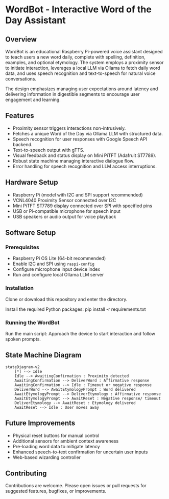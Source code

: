 # WordBot - Interactive Word of the Day Assistant

## Overview
WordBot is an educational Raspberry Pi-powered voice assistant designed to teach users a new word daily, complete with spelling, definition, examples, and optional etymology. The system employs a proximity sensor to initiate interaction, leverages a local LLM via Ollama to fetch daily word data, and uses speech recognition and text-to-speech for natural voice conversations.

The design emphasizes managing user expectations around latency and delivering information in digestible segments to encourage user engagement and learning.

## Features
- Proximity sensor triggers interactions non-intrusively.
- Fetches a unique Word of the Day via Ollama LLM with structured data.
- Speech recognition for user responses with Google Speech API backend.
- Text-to-speech output with gTTS.
- Visual feedback and status display on Mini PiTFT (Adafruit ST7789).
- Robust state machine managing interactive dialogue flow.
- Error handling for speech recognition and LLM access interruptions.

## Hardware Setup
- Raspberry Pi (model with I2C and SPI support recommended)
- VCNL4040 Proximity Sensor connected over I2C
- Mini PiTFT ST7789 display connected over SPI with specified pins
- USB or Pi-compatible microphone for speech input
- USB speakers or audio output for voice playback

## Software Setup

### Prerequisites
- Raspberry Pi OS Lite (64-bit recommended)
- Enable I2C and SPI using `raspi-config`
- Configure microphone input device index
- Run and configure local Ollama LLM server

### Installation

Clone or download this repository and enter the directory.

Install the required Python packages:
pip install -r requirements.txt

### Running the WordBot

Run the main script: Approach the device to start interaction and follow spoken prompts.

## State Machine Diagram

```mermaid
stateDiagram-v2
    [*] --> Idle
    Idle --> AwaitingConfirmation : Proximity detected
    AwaitingConfirmation --> DeliverWord : Affirmative response
    AwaitingConfirmation --> Idle : Timeout or negative response
    DeliverWord --> AwaitEtymologyPrompt : Word delivered
    AwaitEtymologyPrompt --> DeliverEtymology : Affirmative respomse
    AwaitEtymologyPrompt --> AwaitReset : Negative response/ timeout
    DeliverEtymology --> AwaitReset : Etymology delivered
    AwaitReset --> Idle : User moves away
```

## Future Improvements

- Physical reset buttons for manual control
- Additional sensors for ambient context awareness
- Pre-loading word data to mitigate latency
- Enhanced speech-to-text confirmation for uncertain user inputs
- Web-based wizarding controller

## Contributing

Contributions are welcome. Please open issues or pull requests for suggested features, bugfixes, or improvements.

